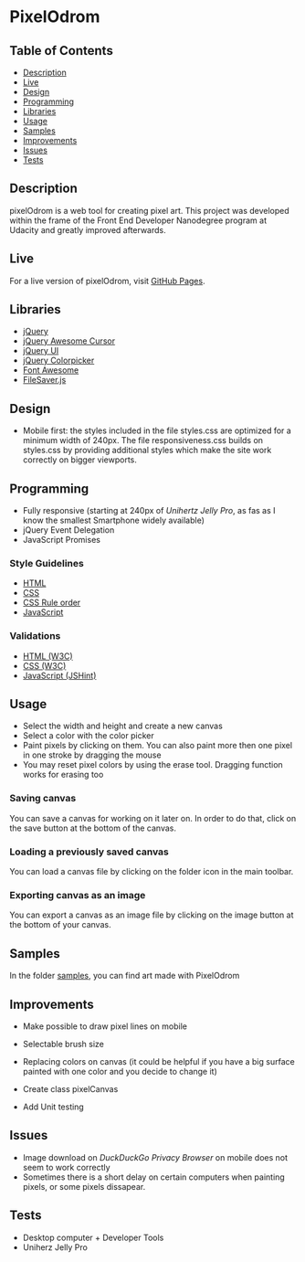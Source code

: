 # PixelOdrom

## Table of Contents
- [Description](#description)
- [Live](#live)
- [Design](#design)
- [Programming](#programming)
- [Libraries](#libraries)
- [Usage](#usage)
- [Samples](#samples)
- [Improvements](#improvements)
- [Issues](#issues)
- [Tests](#tests)

## Description
pixelOdrom is a web tool for creating pixel art. This project was developed within the frame of the Front End Developer Nanodegree program at Udacity and greatly improved afterwards.

## Live
For a live version of pixelOdrom, visit [GitHub Pages](https://vibueno.github.io/pixelodrom).

## Libraries
* [jQuery](https://jquery.com)
* [jQuery Awesome Cursor](https://jwarby.github.io/jquery-awesome-cursor)
* [jQuery UI](https://jqueryui.com)
* [jQuery Colorpicker](http://bgrins.github.io/spectrum)
* [Font Awesome](https://fontawesome.com)
* [FileSaver.js](https://github.com/eligrey/FileSaver.js)

## Design
* Mobile first: the styles included in the file styles.css are optimized for a minimum width of 240px. The file responsiveness.css builds on styles.css by providing additional styles which make the site work correctly on bigger viewports.

## Programming
* Fully responsive (starting at 240px of *Unihertz Jelly Pro*, as fas as I know the smallest Smartphone widely available)
* jQuery Event Delegation
* JavaScript Promises

### Style Guidelines
* [HTML](https://validator.w3.org)
* [CSS](http://udacity.github.io/frontend-nanodegree-styleguide/css.html)
* [CSS Rule order](https://9elements.com/css-rule-order)
* [JavaScript](http://udacity.github.io/frontend-nanodegree-styleguide/javascript.html)

### Validations
* [HTML (W3C)](https://validator.w3.org)
* [CSS (W3C)](https://jigsaw.w3.org/css-validator)
* [JavaScript (JSHint)](https://jshint.com)

## Usage
* Select the width and height and create a new canvas
* Select a color with the color picker
* Paint pixels by clicking on them. You can also paint more then one pixel in one stroke by dragging the mouse
* You may reset pixel colors by using the erase tool. Dragging function works for erasing too

### Saving canvas
You can save a canvas for working on it later on. In order to do that, click on the save button at the bottom of the canvas.

### Loading a previously saved canvas
You can load a canvas file by clicking on the folder icon in the main toolbar.

### Exporting canvas as an image
You can export a canvas as an image file by clicking on the image button at the bottom of your canvas.

## Samples
In the folder [samples](https://github.com/vibueno/PixelOdrom/tree/master/pixelart/img), you can find art made with PixelOdrom

## Improvements
* Make possible to draw pixel lines on mobile
* Selectable brush size
* Replacing colors on canvas (it could be helpful if you have a big surface painted with one color and you decide to change it)

* Create class pixelCanvas
* Add Unit testing

## Issues
* Image download on *DuckDuckGo Privacy Browser* on mobile does not seem to work correctly
* Sometimes there is a short delay on certain computers when painting pixels, or some pixels dissapear.

## Tests
* Desktop computer + Developer Tools
* Uniherz Jelly Pro